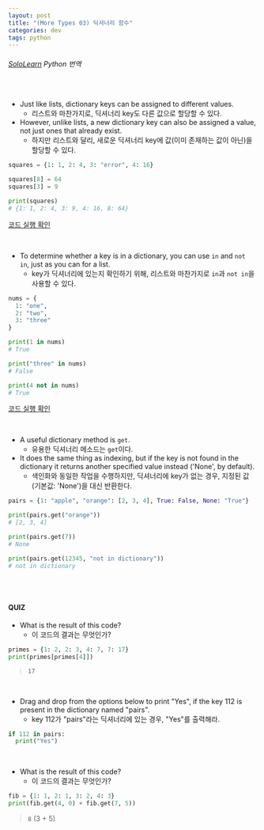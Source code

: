 ```yaml
---
layout: post
title: "(More Types 03) 딕셔너리 함수"
categories: dev
tags: python
---
```


###### [SoloLearn](https://www.sololearn.com) Python 번역

<br>

- Just like lists, dictionary keys can be assigned to different values.
  - 리스트와 마찬가지로, 딕셔너리 key도 다른 값으로 할당할 수 있다.
- However, unlike lists, a new dictionary key can also be assigned a value, not just ones that already exist.
  - 하지만 리스트와 달리, 새로운 딕셔너리 key에 값(이미 존재하는 값이 아닌)을 할당할 수 있다.

```python
squares = {1: 1, 2: 4, 3: "error", 4: 16}

squares[8] = 64
squares[3] = 9

print(squares)
# {1: 1, 2: 4, 3: 9, 4: 16, 8: 64}
```

[코드 실행 확인](https://code.sololearn.com/362/#py)

<br>

- To determine whether a key is in a dictionary, you can use `in` and `not in`, just as you can for a list.
  - key가 딕셔너리에 있는지 확인하기 위해, 리스트와 마찬가지로 `in`과 `not in`을 사용할 수 있다.

```python
nums = {
  1: "one",
  2: "two",
  3: "three"
}

print(1 in nums)
# True

print("three" in nums)
# False

print(4 not in nums)
# True
```

[코드 실행 확인](https://code.sololearn.com/363/#py)

<br>

- A useful dictionary method is `get`.
  - 유용한 딕셔너리 메소드는 `get`이다.
- It does the same thing as indexing, but if the key is not found in the dictionary it returns another specified value instead ('None', by default).
  - 색인화와 동일한 작업을 수행하지만, 딕셔너리에 key가 없는 경우, 지정된 값(기본값: 'None')을 대신 반환한다.

```python
pairs = {1: "apple", "orange": [2, 3, 4], True: False, None: "True"}

print(pairs.get("orange"))
# [2, 3, 4]

print(pairs.get(7))
# None

print(pairs.get(12345, "not in dictionary"))
# not in dictionary
```



<br>

<br>

#### QUIZ

- What is the result of this code?
  - 이 코드의 결과는 무엇인가?

```python
primes = {1: 2, 2: 3, 4: 7, 7: 17}
print(primes[primes[4]])
```

> `17`

<br>

- Drag and drop from the options below to print "Yes", if the key 112 is present in the dictionary named "pairs".
  - key 112가 "pairs"라는 딕셔너리에 있는 경우, "Yes"를 출력해라.

```python
if 112 in pairs:
  print("Yes")
```

<br>

- What is the result of this code?
  - 이 코드의 결과는 무엇인가?

```python
fib = {1: 1, 2: 1, 3: 2, 4: 3}
print(fib.get(4, 0) + fib.get(7, 5))
```

> `8` (3 \+ 5)

<br>

<br>